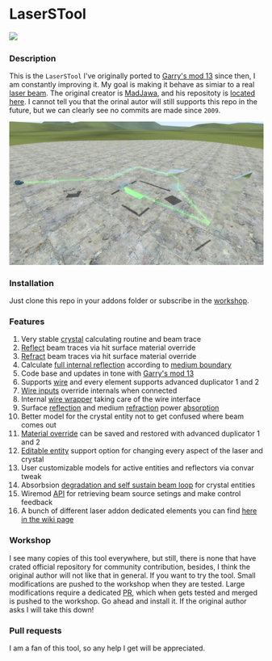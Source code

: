 # LaserSTool

[![](https://img.youtube.com/vi/QCbQLuknN9Y/0.jpg)](http://www.youtube.com/watch?v=QCbQLuknN9Y "")

### Description
This is the `LaserSTool` I've originally ported to [Garry's mod 13][ref-gmod-link] since then,
I am constantly improving it. My goal is making it behave as simiar to a
real [laser beam][ref-laser-beam]. The original creator is [MadJawa][ref-author-org],
and his repositoty is [located here][ref-org-repo]. I cannot tell you that the orinal
autor will still supports this repo in the future, but we can clearly see no commits
are made since `2009`.

![LaserSTool][ref-screenshot]

### Installation
Just clone this repo in your addons folder or subscribe in the [workshop][ref-workshop].

### Features
1. Very stable [crystal][ref-crystal] calculating routine and beam trace
2. [Reflect][ref-reflect] beam traces via hit surface material override
3. [Refract][ref-refract-pic] beam traces via hit surface material override
4. Calculate [full internal reflection][ref-total-reflect] according to [medium boundary][ref-boundary]
5. Code base and updates in tone with [Garry's mod 13][ref-gmod-link]
6. Supports [wire][ref-wire] and every element supports advanced duplicator 1 and 2
7. [Wire inputs][ref-wire] override internals when connected
8. Internal [wire wrapper][ref-wire-wrap] taking care of the wire interface
9. Surface [reflection][ref-reflect] and medium [refraction][ref-refract] power [absorption][ref-reflect-rate]
10. Better model for the crystal entity not to get confused where beam comes out
11. [Material override][ref-mat-override] can be saved and restored with advanced duplicator 1 and 2
12. [Editable entity][ref-ent-edit] support option for changing every aspect of the laser and crystal
13. User customizable models for active entities and reflectors via convar tweak
14. Absorbsion [degradation and self sustain beam loop][ref-crystal] for crystal entities
15. Wiremod [API][ref-wire-api] for retrieving beam source setings and make control feedback
16. A bunch of different laser addon dedicated elements you can find [here in the wiki page][ref-wiki-page]

### Workshop
I see many copies of this tool everywhere, but still, there is none that
have crated official repository for community contribution, besides, I think
the original author will not like that in general. If you want to try the tool.
Small modifications are pushed to the workshop when they are tested. Large
modifications require a dedicated [PR][ref-git-pr], which when gets tested and
merged is pushed to the workshop. Go ahead and install it.
If the original author asks I will take this down!

### Pull requests
I am a fan of this tool, so any help I get will be appreciated.

[ref-total-reflect]: https://en.wikipedia.org/wiki/Total_internal_reflection
[ref-reflect]: https://en.wikipedia.org/wiki/Reflection_(physics)
[ref-refract]: https://en.wikipedia.org/wiki/Refraction
[ref-screenshot]: https://raw.githubusercontent.com/dvdvideo1234/LaserSTool/main/data/laseremitter/tools/pictures/screenshot.jpg
[ref-reflect-rate]: https://raw.githubusercontent.com/dvdvideo1234/LaserSTool/main/data/laseremitter/tools/pictures/reflect_rate.jpg
[ref-refract-pic]: https://raw.githubusercontent.com/dvdvideo1234/LaserSTool/main/data/laseremitter/tools/pictures/refract.jpg
[ref-crystal]: https://raw.githubusercontent.com/dvdvideo1234/LaserSTool/main/data/laseremitter/tools/pictures/crystal.jpg
[ref-boundary]: https://raw.githubusercontent.com/dvdvideo1234/LaserSTool/main/data/laseremitter/tools/pictures/optic-cable.jpg
[ref-wire-api]: https://github.com/dvdvideo1234/LaserSTool/wiki/Wiremod-API
[ref-wire]: https://github.com/wiremod/wire
[ref-wire-wrap]: https://github.com/dvdvideo1234/LaserSTool/blob/main/lua/laseremitter/wire_wrapper.lua
[ref-wiki-page]: https://github.com/dvdvideo1234/LaserSTool/wiki
[ref-ent-edit]: https://wiki.facepunch.com/gmod/Editable_Entities
[ref-mat-override]: https://wiki.facepunch.com/gmod/Entity:SetMaterial
[ref-workshop]: https://steamcommunity.com/sharedfiles/filedetails/?id=2546685571
[ref-gmod-link]: https://gmod.facepunch.com/
[ref-laser-beam]: https://en.wikipedia.org/wiki/Laser
[ref-author-org]: https://forum.facepunch.com/u/madjawa-legacy
[ref-org-repo]: https://svn.madjawa.net/lua/LaserSTOOL/
[ref-git-pr]: https://github.com/dvdvideo1234/LaserSTool/pulls
